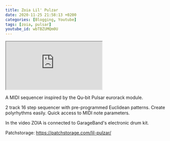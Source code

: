 ```yaml
---
title: Zoia Lil' Pulzar
date: 2020-11-25 21:58:13 +0200
categories: [Blogging, Youtube]
tags: [zoia, pulsar]
youtube_id: wbTBZUMQm0U
---
```



<div class="embed-responsive embed-responsive-16by9" >
    <iframe class="embed-responsive-item"  src="https://www.youtube.com/embed/{{ page.youtube_id }}"></iframe>
</div>

A MIDI sequencer inspired by the Qu-bit Pulsar eurorack module.

2 track 16 step sequencer with pre-programmed Euclidean patterns. Create polyrhythms easily. Quick access to MIDI note parameters. 

In the video ZOIA is connected to GarageBand's electronic drum kit. 

Patchstorage: https://patchstorage.com/lil-pulzar/